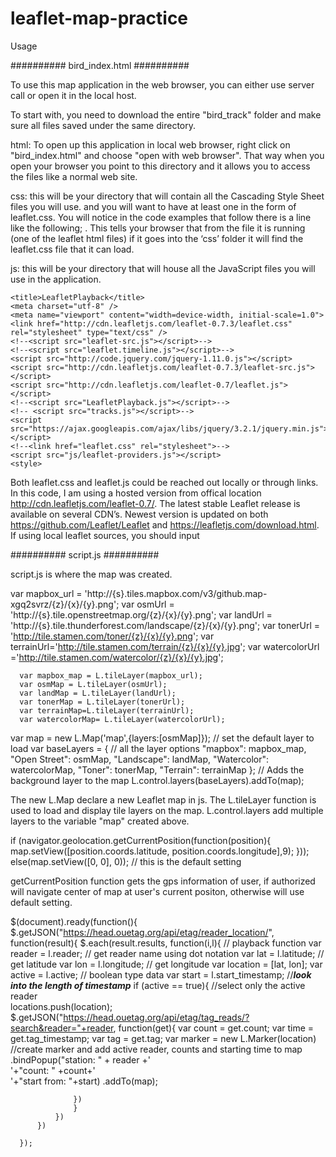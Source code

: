# leaflet-map-practice

Usage

########## bird_index.html ##########

To use this map application in the web browser, you can either use server call or
open it in the local host.

To start with, you need to download the entire "bird_track" folder and make sure all files saved
under the same directory.

html: To open up this application in local web browser, right click on "bird_index.html" and choose "open with web browser".
That way when you open your browser you point to this directory and it allows you to access the files like a normal web site.

css: this will be your directory that will contain all the Cascading Style Sheet files you will use. and you will want to have at least one in the form of leaflet.css. 
You will notice in the code examples that follow there is a line like the following; <link rel="stylesheet" href="css/leaflet.css" />. 
This tells your browser that from the file it is running (one of the leaflet html files) if it goes into the ‘css’ folder it will find the leaflet.css file that it can load.

js: this will be your directory that will house all the JavaScript files you will use in the application. 

    <title>LeafletPlayback</title>
    <meta charset="utf-8" />
    <meta name="viewport" content="width=device-width, initial-scale=1.0">
    <link href="http://cdn.leafletjs.com/leaflet-0.7.3/leaflet.css" rel="stylesheet" type="text/css" />
    <!--<script src="leaflet-src.js"></script>-->
    <!--<script src="leaflet.timeline.js"></script>-->
    <script src="http://code.jquery.com/jquery-1.11.0.js"></script>
    <script src="http://cdn.leafletjs.com/leaflet-0.7.3/leaflet-src.js"></script>
    <script src="http://cdn.leafletjs.com/leaflet-0.7/leaflet.js"></script>
    <!--<script src="LeafletPlayback.js"></script>-->
    <!-- <script src="tracks.js"></script>-->
    <script src="https://ajax.googleapis.com/ajax/libs/jquery/3.2.1/jquery.min.js"></script>
    <!--<link href="leaflet.css" rel="stylesheet">-->
    <script src="js/leaflet-providers.js"></script>
    <style>
 
 Both leaflet.css and leaflet.js could be reached out locally or through links. In this code, I am using a hosted version 
 from offical location http://cdn.leafletjs.com/leaflet-0.7/. The latest stable Leaflet release is available on several CDN’s.
 Newest version is updated on both https://github.com/Leaflet/Leaflet and https://leafletjs.com/download.html. 
 If using local leaflet sources, you should input <script src="enter the path for leaflet.js file"></script> 
 <script src="enter the path for leaflet.css file"></script>
 
 
 ########## script.js ##########
 
 script.js is where the map was created. 
 
 var mapbox_url = 'http://{s}.tiles.mapbox.com/v3/github.map-xgq2svrz/{z}/{x}/{y}.png';
      var osmUrl = 'http://{s}.tile.openstreetmap.org/{z}/{x}/{y}.png';
      var landUrl = 'http://{s}.tile.thunderforest.com/landscape/{z}/{x}/{y}.png';
      var tonerUrl = 'http://tile.stamen.com/toner/{z}/{x}/{y}.png';
      var terrainUrl='http://tile.stamen.com/terrain/{z}/{x}/{y}.jpg';
      var watercolorUrl ='http://tile.stamen.com/watercolor/{z}/{x}/{y}.jpg';
      
      var mapbox_map = L.tileLayer(mapbox_url);
      var osmMap = L.tileLayer(osmUrl);
      var landMap = L.tileLayer(landUrl);
      var tonerMap = L.tileLayer(tonerUrl);
      var terrainMap=L.tileLayer(terrainUrl);
      var watercolorMap= L.tileLayer(watercolorUrl);
 
 var map = new L.Map('map',{layers:[osmMap]}); // set the default layer to load
 var baseLayers = {  // all the layer options
        "mapbox": mapbox_map,
        "Open Street": osmMap,
        "Landscape": landMap,
        "Watercolor": watercolorMap,
        "Toner": tonerMap,
        "Terrain": terrainMap
    };
        // Adds the background layer to the map
        L.control.layers(baseLayers).addTo(map);
   
  The new L.Map declare a new Leaflet map in js. 
  The L.tileLayer function is used to load and display tile layers on the map. L.control.layers add multiple layers to the variable "map" created above.
 
 if (navigator.geolocation.getCurrentPosition(function(position){
        map.setView([position.coords.latitude, position.coords.longitude],9);
      }));
      else(map.setView([0, 0], 0)); // this is the default setting
  
  getCurrentPosition function gets the gps information of user, if authorized will navigate center of map at user's current positon, otherwise will use default setting.
  
  $(document).ready(function(){
          $.getJSON("https://head.ouetag.org/api/etag/reader_location/", function(result){
              $.each(result.results, function(i,l){ // playback function
                  var reader = l.reader;  // get reader name using dot notation
                  var lat = l.latitude;  // get latitude
                  var lon = l.longitude;  // get longitude
                  var location = [lat, lon];
                  var active = l.active;  // boolean type data
                  var start = l.start_timestamp;  //***look into the length of timestamp***
                  if (active == true){ //select only the active reader  
                      locations.push(location);
                      $.getJSON("https://head.ouetag.org/api/etag/tag_reads/?search&reader="+reader, function(get){
                      var count = get.count; 
                      var time = get.tag_timestamp;
                      var tag = get.tag;
                      var marker = new L.Marker(location) //create marker and add active reader, counts and starting time to map
                      .bindPopup("station: " + reader +'<br>'+"count: " +count+'<br>'+"start from: "+start)
                      .addTo(map);
                      
                  })
                  }               
              })
          })
          
      });
